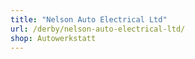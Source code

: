 ```yaml
---
title: "Nelson Auto Electrical Ltd"
url: /derby/nelson-auto-electrical-ltd/
shop: Autowerkstatt
---
```

